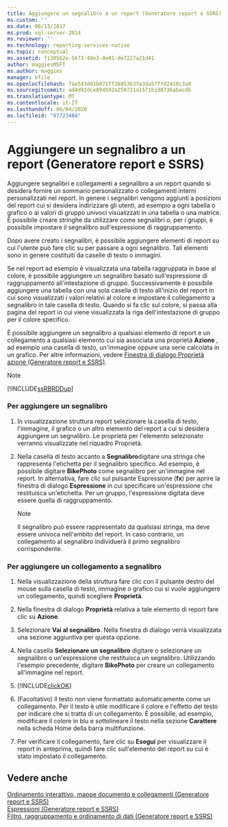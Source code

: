 ```yaml
---
title: Aggiungere un segnalibro a un report (Generatore report e SSRS) | Microsoft Docs
ms.custom: ''
ms.date: 06/13/2017
ms.prod: sql-server-2014
ms.reviewer: ''
ms.technology: reporting-services-native
ms.topic: conceptual
ms.assetid: f130562e-5673-40e3-8e01-de7227a21d41
author: maggiesMSFT
ms.author: maggies
manager: kfile
ms.openlocfilehash: fae543dd1b071ff38853637a3da57ffd2410c3a0
ms.sourcegitcommit: ad4d92dce894592a259721a1571b1d8736abacdb
ms.translationtype: MT
ms.contentlocale: it-IT
ms.lasthandoff: 08/04/2020
ms.locfileid: "87723480"
---
```

# <a name="add-a-bookmark-to-a-report-report-builder-and-ssrs"></a>Aggiungere un segnalibro a un report (Generatore report e SSRS)
  Aggiungere segnalibri e collegamenti a segnalibro a un report quando si desidera fornire un sommario personalizzato o collegamenti interni personalizzati nel report. In genere i segnalibri vengono aggiunti a posizioni del report cui si desidera indirizzare gli utenti, ad esempio a ogni tabella o grafico o ai valori di gruppo univoci visualizzati in una tabella o una matrice. È possibile creare stringhe da utilizzare come segnalibri o, per i gruppi, è possibile impostare il segnalibro sull'espressione di raggruppamento.  
  
 Dopo avere creato i segnalibri, è possibile aggiungere elementi di report su cui l'utente può fare clic su per passare a ogni segnalibro. Tali elementi sono in genere costituiti da caselle di testo o immagini.  
  
 Se nel report ad esempio è visualizzata una tabella raggruppata in base al colore, è possibile aggiungere un segnalibro basato sull'espressione di raggruppamento all'intestazione di gruppo. Successivamente è possibile aggiungere una tabella con una sola casella di testo all'inizio del report in cui sono visualizzati i valori relativi al colore e impostare il collegamento a segnalibro in tale casella di testo. Quando si fa clic sul colore, si passa alla pagina del report in cui viene visualizzata la riga dell'intestazione di gruppo per il colore specifico.  
  
 È possibile aggiungere un segnalibro a qualsiasi elemento di report e un collegamento a qualsiasi elemento cui sia associata una proprietà **Azione** , ad esempio una casella di testo, un'immagine oppure una serie calcolata in un grafico. Per altre informazioni, vedere [Finestra di dialogo Proprietà azione &#40;Generatore report e SSRS&#41;](../action-properties-dialog-box-report-builder-and-ssrs.md).  
  
> [!NOTE]  
>  [!INCLUDE[ssRBRDDup](../../includes/ssrbrddup-md.md)]  
  
### <a name="to-add-a-bookmark"></a>Per aggiungere un segnalibro  
  
1.  In visualizzazione struttura report selezionare la casella di testo, l'immagine, il grafico o un altro elemento del report a cui si desidera aggiungere un segnalibro. Le proprietà per l'elemento selezionato verranno visualizzate nel riquadro Proprietà.  
  
2.  Nella casella di testo accanto a **Segnalibro**digitare una stringa che rappresenta l'etichetta per il segnalibro specifico. Ad esempio, è possibile digitare **BikePhoto** come segnalibro per un'immagine nel report. In alternativa, fare clic sul pulsante Espressione (**fx**) per aprire la finestra di dialogo **Espressione** in cui specificare un'espressione che restituisca un'etichetta. Per un gruppo, l'espressione digitata deve essere quella di raggruppamento.  
  
    > [!NOTE]  
    >  Il segnalibro può essere rappresentato da qualsiasi stringa, ma deve essere univoca nell'ambito del report. In caso contrario, un collegamento al segnalibro individuerà il primo segnalibro corrispondente.  
  
### <a name="to-add-a-bookmark-link"></a>Per aggiungere un collegamento a segnalibro  
  
1.  Nella visualizzazione della struttura fare clic con il pulsante destro del mouse sulla casella di testo, immagine o grafico cui si vuole aggiungere un collegamento, quindi scegliere **Proprietà**.  
  
2.  Nella finestra di dialogo **Proprietà** relativa a tale elemento di report fare clic su **Azione**.  
  
3.  Selezionare **Vai al segnalibro**. Nella finestra di dialogo verrà visualizzata una sezione aggiuntiva per questa opzione.  
  
4.  Nella casella **Selezionare un segnalibro** digitare o selezionare un segnalibro o un'espressione che restituisca un segnalibro. Utilizzando l'esempio precedente, digitare **BikePhoto** per creare un collegamento all'immagine nel report.  
  
5.  [!INCLUDE[clickOK](../../includes/clickok-md.md)]  
  
6.  (Facoltativo) Il testo non viene formattato automaticamente come un collegamento. Per il testo è utile modificare il colore e l'effetto del testo per indicare che si tratta di un collegamento. È possibile, ad esempio, modificare il colore in blu e sottolineare il testo nella sezione **Carattere** nella scheda Home della barra multifunzione.  
  
7.  Per verificare il collegamento, fare clic su **Esegui** per visualizzare il report in anteprima, quindi fare clic sull'elemento del report su cui è stato impostato il collegamento.  
  
## <a name="see-also"></a>Vedere anche  
 [Ordinamento interattivo, mappe documento e collegamenti &#40;Generatore report e SSRS&#41;](interactive-sort-document-maps-and-links-report-builder-and-ssrs.md)   
 [Espressioni &#40;Generatore report e SSRS&#41;](expressions-report-builder-and-ssrs.md)   
 [Filtro, raggruppamento e ordinamento di dati &#40;Generatore report e SSRS&#41;](filter-group-and-sort-data-report-builder-and-ssrs.md)  
  
  
